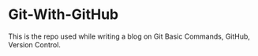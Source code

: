 # Git-With-GitHub
This is the repo used while writing a blog on Git Basic Commands, GitHub, Version Control.
